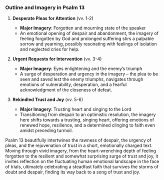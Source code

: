 ### Outline and Imagery in Psalm 13

1. **Desperate Pleas for Attention** (vv. 1-2)
   - **Major Imagery**: Forgotten and mourning state of the speaker
   - An emotional opening of despair and abandonment, the imagery of feeling forgotten by God and prolonged suffering stirs a palpable sorrow and yearning, possibly resonating with feelings of isolation and neglected cries for help.

2. **Urgent Requests for Intervention** (vv. 3-4)
   - **Major Imagery**: Eyes enlightening and the enemy’s triumph
   - A surge of desperation and urgency in the imagery – the plea to be seen and saved lest the enemy triumphs, navigates through emotions of vulnerability, desperation, and a fearful acknowledgment of the closeness of defeat.

3. **Rekindled Trust and Joy** (vv. 5-6)
   - **Major Imagery**: Trusting heart and singing to the Lord
   - Transitioning from despair to an optimistic resolution, the imagery here shifts towards a trusting, singing heart, offering emotions of renewed hope, resilience, and a determined clinging to faith even amidst preceding turmoil.

Psalm 13 beautifully intertwines the rawness of despair, the urgency of pleas, and the rejuvenation of trust in a short, emotionally charged text. Moving through vivid imagery, from the heart-wrenching depth of feeling forgotten to the resilient and somewhat surprising surge of trust and joy, it invites reflection on the fluctuating human emotional landscape in the face of trials, ultimately celebrating a steadfast faith that survives the storms of doubt and despair, finding its way back to a song of trust and joy.
